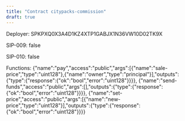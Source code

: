 ```yaml
---
title: "Contract citypacks-commission"
draft: true
---
```

Deployer: SPKPXQ0X3A4D1KZ4XTP1GABJX1N36VW10D02TK9X

SIP-009: false

SIP-010: false

Functions:
{"name":"pay","access":"public","args":[{"name":"sale-price","type":"uint128"},{"name":"owner","type":"principal"}],"outputs":{"type":{"response":{"ok":"bool","error":"uint128"}}}}, {"name":"send-funds","access":"public","args":[],"outputs":{"type":{"response":{"ok":"bool","error":"uint128"}}}}, {"name":"set-price","access":"public","args":[{"name":"new-price","type":"uint128"}],"outputs":{"type":{"response":{"ok":"bool","error":"uint128"}}}}

